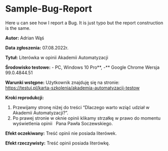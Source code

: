 # Sample-Bug-Report

Here u can see how I report a Bug. It is just typo but the report construction  is the same.

**Autor:** Adrian Wąś

**Data zgłoszenia:** 07.08.2022r.

**Tytuł:** Literówka w opinii Akademii Automatyzacji

**Środowisko testowe:** 
\- PC, Windows 10 Pro**, 
-** Google Chrome     Wersja 99.0.4844.51

**Warunki wstępne:** 
Użytkownik znajduję się na stronie: <https://testuj.pl/karta-szkolenia/akademia-automatyzacji-testow>

**Kroki reprodukcji:**

1. Przewijamy stronę niżej do treści “Dlaczego warto wziąć udział w Akademii Automatyzacji?”.
1. Po prawej stronie w oknie opinii klikamy strzałkę w prawo do momentu wyświetlenia opinii
   ` `Pana Pawła Soczewskiego.



**Efekt oczekiwany:** Treść opinii nie posiada literówek.

**Efekt rzeczywisty:** Treść opinii posiada literówkę.

